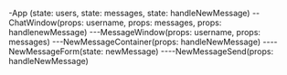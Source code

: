 -App (state: users, state: messages, state: handleNewMessage)
--ChatWindow(props: username, props: messages, props: handlenewMessage)
---MessageWindow(props: username, props: messages)
---NewMessageContainer(props: handleNewMessage)
----NewMessageForm(state: newMessage)
----NewMessageSend(props: handleNewMessage)
